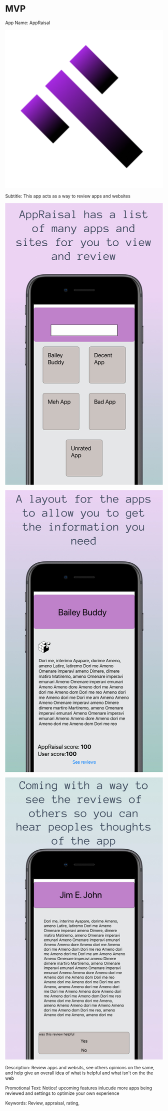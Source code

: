 # MVP
App Name: AppRaisal

![App Icon](assets/512.png)

Subtitle: This app acts as a way to review apps and websites 

![Layout of the main page where you select an app](assets/1.jpg)

![Layout of an app being reviewed](assets/2.jpg)

![Layout of viewing another persons review](assets/3.jpg)

Description: Review apps and websits, see others opinions on the same, and help give an overall idea of what is helpful and what isn't on the the web

Promotional Text: Notice! upcoming features inlucude more apps being reviewed and settings to optimize your own experience

Keywords: Review, appraisal, rating, 
